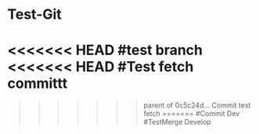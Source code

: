 
# Test-Git
<<<<<<< HEAD
#test branch
<<<<<<< HEAD
#Test fetch
committt
=======
>>>>>>> parent of 0c5c24d... Commit test fetch
=======
#Commit Dev 
#TestMerge
>>>>>>> Develop
